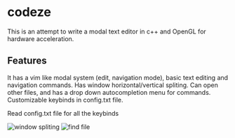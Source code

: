 # codeze

This is an attempt to write a modal text editor in c++ and OpenGL for hardware acceleration.


## Features
It has a vim like modal system (edit, navigation mode), basic text
editing and navigation commands. Has window horizontal/vertical spliting. 
Can open other files, and has a drop down autocompletion menu for commands. 
Customizable keybinds in config.txt file.

Read config.txt file for all the keybinds

![window spliting](https://i.ibb.co/LSYq3tq/codeze-token.png)
![find file](https://i.ibb.co/t8Q1tKh/find-file.png)
